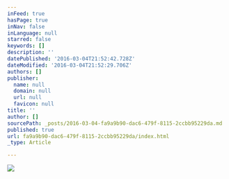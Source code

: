 ```yaml
---
inFeed: true
hasPage: true
inNav: false
inLanguage: null
starred: false
keywords: []
description: ''
datePublished: '2016-03-04T21:52:42.728Z'
dateModified: '2016-03-04T21:52:29.706Z'
authors: []
publisher:
  name: null
  domain: null
  url: null
  favicon: null
title: ''
author: []
sourcePath: _posts/2016-03-04-fa9a9b90-dac6-479f-8115-2ccbb95229da.md
published: true
url: fa9a9b90-dac6-479f-8115-2ccbb95229da/index.html
_type: Article

---
```

![](https://the-grid-user-content.s3-us-west-2.amazonaws.com/33387c24-e592-454e-9176-a5a405391864.jpg)